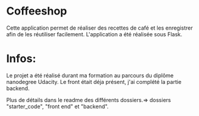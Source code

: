 # Coffeeshop
Cette application permet de réaliser des recettes de café et les enregistrer afin de les réutiliser facilement. L'application a été réalisée sous Flask.

# Infos:
Le projet a été réalisé durant ma formation au parcours du diplôme nanodegree Udacity.
Le front était déja présent, j'ai complété la partie backend.

Plus de détails dans le readme des différents dossiers.=> dossiers "starter_code", "front end" et "backend".
